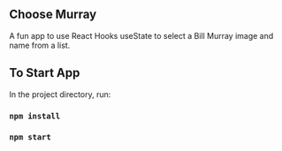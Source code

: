 ## Choose Murray
A fun app to use React Hooks useState to select a Bill Murray image and name from a list.

## To Start App

In the project directory, run:

### `npm install`
### `npm start`

